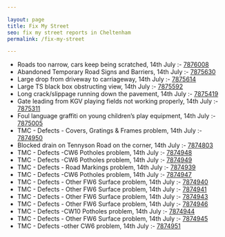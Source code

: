 ```yaml
---

layout: page
title: Fix My Street
seo: fix my street reports in Cheltenham
permalink: /fix-my-street

---
```


<!-- fix_marker starts -->

- Roads too narrow, cars keep being scratched, 14th July :- [7876008](https://www.fixmystreet.com/report/7876008)
- Abandoned Temporary Road Signs and Barriers, 14th July :- [7875630](https://www.fixmystreet.com/report/7875630)
- Large drop from driveway to carriageway, 14th July :- [7875614](https://www.fixmystreet.com/report/7875614)
- Large TS black box obstructing view, 14th July :- [7875592](https://www.fixmystreet.com/report/7875592)
- Long crack/slippage running down the pavement, 14th July :- [7875419](https://www.fixmystreet.com/report/7875419)
- Gate leading from KGV playing fields not working properly, 14th July :- [7875311](https://www.fixmystreet.com/report/7875311)
- Foul language graffiti on young children’s play equipment, 14th July :- [7875005](https://www.fixmystreet.com/report/7875005)
- TMC - Defects - Covers, Gratings & Frames problem, 14th July :- [7874950](https://www.fixmystreet.com/report/7874950)
- Blocked drain on Tennyson Road on the corner, 14th July :- [7874803](https://www.fixmystreet.com/report/7874803)
- TMC - Defects -CW6 Potholes  problem, 14th July :- [7874948](https://www.fixmystreet.com/report/7874948)
- TMC - Defects -CW6 Potholes  problem, 14th July :- [7874949](https://www.fixmystreet.com/report/7874949)
- TMC - Defects - Road Markings problem, 14th July :- [7874939](https://www.fixmystreet.com/report/7874939)
- TMC - Defects -CW6 Potholes  problem, 14th July :- [7874947](https://www.fixmystreet.com/report/7874947)
- TMC - Defects - Other FW6  Surface problem, 14th July :- [7874940](https://www.fixmystreet.com/report/7874940)
- TMC - Defects - Other FW6  Surface problem, 14th July :- [7874941](https://www.fixmystreet.com/report/7874941)
- TMC - Defects - Other FW6  Surface problem, 14th July :- [7874943](https://www.fixmystreet.com/report/7874943)
- TMC - Defects - Other FW6  Surface problem, 14th July :- [7874946](https://www.fixmystreet.com/report/7874946)
- TMC - Defects -CW10 Potholes problem, 14th July :- [7874944](https://www.fixmystreet.com/report/7874944)
- TMC - Defects - Other FW6  Surface problem, 14th July :- [7874945](https://www.fixmystreet.com/report/7874945)
- TMC - Defects -other CW6 problem, 14th July :- [7874951](https://www.fixmystreet.com/report/7874951)

<!-- fix_marker ends -->
